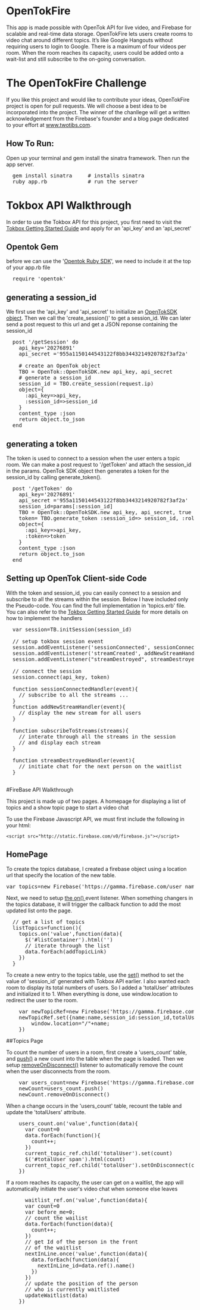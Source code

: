 OpenTokFire
============

This app is made possible with OpenTok API for live video, and Firebase for scalable and real-time data storage. 
OpenTokFire lets users create rooms to video chat around different topics. It’s like Google Hangouts without requiring 
users to login to Google. There is a maximum of four videos per room. When the room reaches its capacity, users could 
be added onto a wait-list and still subscribe to the on-going conversation.


The OpenTokFire Challenge 
===========================
If you like this project and would like to contribute your ideas, OpenTokFire project is open for pull requests. 
We will choose a best idea to be incorporated into the project. The winner of the chanllege will get a written 
acknowledgement from the Firebase's founder and a blog page dedicated to your effort at www.twotibs.com. 



## How To Run: 
Open up your terminal and gem install the sinatra framework. Then run the app server. 
<pre>
  gem install sinatra     # installs sinatra
  ruby app.rb             # run the server
</pre>


# Tokbox API Walkthrough
In order to use the Tokbox API for this project, you first need to visit the <a href="http://www.tokbox.com/opentok/api/documentation/gettingstarted">Tokbox Getting Started Guide</a>
and apply for an 'api_key' and an 'api_secret' 

## Opentok Gem 
before we can use the '<a href="https://github.com/opentok/Opentok-Ruby-SDK">Opentok Ruby SDK</a>', 
we need to include it at the top of your app.rb file
<pre>
  require 'opentok'
</pre>

## generating a session_id
We first use the 'api_key' and 'api_secret' to initialize an <a href="http://www.tokbox.com/opentok/api/tools/documentation/api/server_side_libraries.html">OpenTokSDK object</a>. 
Then we call the 'create_session()' to get a session_id. We can later send a post request to this url and get a JSON reponse containing 
the session_id

<pre>
  post '/getSession' do
    api_key='20276891'
    api_secret ='955a1150144543122f8bb3443214920782f3af2a'
    
    # create an OpenTok object
    TBO = OpenTok::OpenTokSDK.new api_key, api_secret
    # generate a session_id
    session_id = TBO.create_session(request.ip)
    object={
      :api_key=>api_key,
      :session_id=>session_id
    }
    content_type :json
    return object.to_json
  end 
</pre>


## generating a token
The token is used to connect to a session when the user enters a topic room. We can make a post request to '/getToken' and attach 
the session_id in the params.  OpenTok SDK object then generates a token for the session_id by calling generate_token(). 

<pre>
  post '/getToken' do
    api_key='20276891'
    api_secret ='955a1150144543122f8bb3443214920782f3af2a'
    session_id=params[:session_id]
    TBO = OpenTok::OpenTokSDK.new api_key, api_secret, true
    token= TBO.generate_token :session_id=> session_id, :role=> OpenTok::RoleConstants::PUBLISHER, :api_url => 'https://api.opentok.com/hl'
    object={
      :api_key=>api_key,
      :token=>token
    }
    content_type :json
    return object.to_json
  end 
</pre>

## Setting up OpenTok Client-side Code 
With the token and session_id, you can easily connect to a session and subscribe to all the streams within the session. 
Below I have included only the Pseudo-code. You can find the full implementation in 'topics.erb' file. You can also 
refer to the <a href="http://www.tokbox.com/opentok/api/documentation/gettingstarted">Tokbox Getting Started Guide</a> for 
more details on how to implement the handlers

<pre>
  var session=TB.initSession(session_id)
  
  // setup tokbox session event
  session.addEventListener('sessionConnected', sessionConnectedHandler);
  session.addEventListener('streamCreated', addNewStreamHandler)
  session.addEventListener("streamDestroyed", streamDestroyedHandler);
  
  // connect the session
  session.connect(api_key, token)
  
  function sessionConnectedHandler(event){    
    // subscribe to all the streams ...
  }
  function addNewStreamHandler(event){
    // display the new stream for all users
  }
  
  function subscribeToStreams(streams){
    // interate through all the streams in the session
    // and display each stream
  }
  
  function streamDestroyedHandler(event){
    // initiate chat for the next person on the waitlist 
  }

</pre>  

#FireBase API Walkthrough

This project is made up of two pages. A homepage for displaying a list of topics and a show topic page to start a video chat 

To use the Firebase Javascript API, we must first include the following in your html: 


    <script src="http://static.firebase.com/v0/firebase.js"></script>


## HomePage 
To create the topics database, I created a firebase object using a location url that specify the location of the new table.
<pre>
var topics=new Firebase('https://gamma.firebase.com/user_name/project_name/topics')
</pre> 

Next, we need to setup <a href="http://www.firebase.com/docs/firebase/on.html"> the on() </a> event listener. 
When something changers in the topics database, it will trigger the callback function to add the most updated list onto the page.

<pre>
  // get a list of topics 
  listTopics=function(){
    topics.on('value',function(data){
      $('#listContainer').html('')
      // iterate through the list
      data.forEach(addTopicLink)
    })
  }
</pre> 

To create a new entry to the topics table, use the <a href="http://www.firebase.com/docs/firebase/set.html">set()</a> method to set the value of 'session_id' generated with Tokbox API earlier. 
I also wanted each room to display its total numbers of users. So I added a 'totalUser' attributes and initialized it to 1. When everything 
is done, use window.location to redirect the user to the room. 

<pre>
    var newTopicRef=new Firebase('https://gamma.firebase.com/billma/opentokFire/topics/'+name)
    newTopicRef.set({name:name,session_id:session_id,totalUser:1}, function(){
        window.location="/"+name;
    })
</pre>


##Topics Page

To count the number of users in a room, first create a 'users_count' table, and <a href="http://www.firebase.com/docs/firebase/push.html">push()</a> a new count into the 
table when the page is loaded. Then we setup <a href="http://www.firebase.com/docs/firebase/removeondisconnect.html">removeOnDisconnect()</a>
listener to automatically remove the count when the user disconnects from the room. 
<pre>
    var users_count=new Firebase('https://gamma.firebase.com/billma/opentokFire/topics/'+current_topic+'/count')
    newCount=users_count.push()
    newCount.removeOnDisconnect()
</pre>


When a change occurs in the 'users_count' table, recount the table and update the 'totalUsers' attribute. 
<pre>
    users_count.on('value',function(data){
      var count=0
      data.forEach(function(){
        count++;
      })
      current_topic_ref.child('totalUser').set(count)
      $('#totalUser span').html(count)
      current_topic_ref.child('totalUser').setOnDisconnect(count-1)
    })
</pre>

If a room reaches its capacity, the user can get on a waitlist, the app will automatically initiate the user's video
chat when someone else leaves 

<pre>
      waitlist_ref.on('value',function(data){
      var count=0
      var before_me=0;
      // count the wailist
      data.forEach(function(data){
        count++;
      })
      // get Id of the person in the front 
      // of the waitlist
      nextInLine.once('value',function(data){
        data.forEach(function(data){
          nextInLine_id=data.ref().name()
        })
      })
      // update the position of the person 
      // who is currently waitlisted
      updateWaitlist(data)
    })
</pre>



